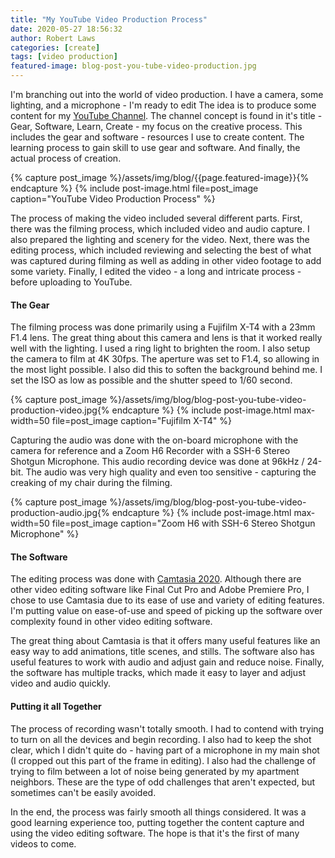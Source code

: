 ```yaml
---
title: "My YouTube Video Production Process"
date: 2020-05-27 18:56:32
author: Robert Laws
categories: [create]
tags: [video production]
featured-image: blog-post-you-tube-video-production.jpg
---
```

I'm branching out into the world of video production. I have a camera, some lighting, and a microphone - I'm ready to edit<!-- more --> The idea is to produce some content for my [YouTube Channel](https://www.youtube.com/watch?v=6NhEGrJT5cQ&t=). The channel concept is found in it's title - Gear, Software, Learn, Create - my focus on the creative process. This includes the gear and software - resources I use to create content. The learning process to gain skill to use gear and software. And finally, the actual process of creation.

{% capture post_image %}/assets/img/blog/{{page.featured-image}}{% endcapture %}
{% include post-image.html file=post_image caption="YouTube Video Production Process" %}

The process of making the video included several different parts. First, there was the filming process, which included video and audio capture. I also prepared the lighting and scenery for the video. Next, there was the editing process, which included reviewing and selecting the best of what was captured during filming as well as adding in other video footage to add some variety. Finally, I edited the video - a long and intricate process - before uploading to YouTube.

#### The Gear

The filming process was done primarily using a Fujifilm X-T4 with a 23mm F1.4 lens. The great thing about this camera and lens is that it worked really well with the lighting. I used a ring light to brighten the room. I also setup the camera to film at 4K 30fps. The aperture was set to F1.4, so allowing in the most light possible. I also did this to soften the background behind me. I set the ISO as low as possible and the shutter speed to 1/60 second.

{% capture post_image %}/assets/img/blog/blog-post-you-tube-video-production-video.jpg{% endcapture %}
{% include post-image.html max-width=50 file=post_image caption="Fujifilm X-T4" %}

Capturing the audio was done with the on-board microphone with the camera for reference and a Zoom H6 Recorder with a SSH-6 Stereo Shotgun Microphone. This audio recording device was done at 96kHz / 24-bit. The audio was very high quality and even too sensitive - capturing the creaking of my chair during the filming.

{% capture post_image %}/assets/img/blog/blog-post-you-tube-video-production-audio.jpg{% endcapture %}
{% include post-image.html max-width=50 file=post_image caption="Zoom H6 with SSH-6 Stereo Shotgun Microphone" %}

#### The Software

The editing process was done with [Camtasia 2020](https://www.techsmith.com/video-editor.html). Although there are other video editing software like Final Cut Pro and Adobe Premiere Pro, I chose to use Camtasia due to its ease of use and variety of editing features. I'm putting value on ease-of-use and speed of picking up the software over complexity found in other video editing software.

The great thing about Camtasia is that it offers many useful features like an easy way to add animations, title scenes, and stills. The software also has useful features to work with audio and adjust gain and reduce noise. Finally, the software has multiple tracks, which made it easy to layer and adjust video and audio quickly.

#### Putting it all Together

The process of recording wasn't totally smooth. I had to contend with trying to turn on all the devices and begin recording. I also had to keep the shot clear, which I didn't quite do - having part of a microphone in my main shot (I cropped out this part of the frame in editing). I also had the challenge of trying to film between a lot of noise being generated by my apartment neighbors. These are the type of odd challenges that aren't expected, but sometimes can't be easily avoided.

In the end, the process was fairly smooth all things considered. It was a good learning experience too, putting together the content capture and using the video editing software. The hope is that it's the first of many videos to come.